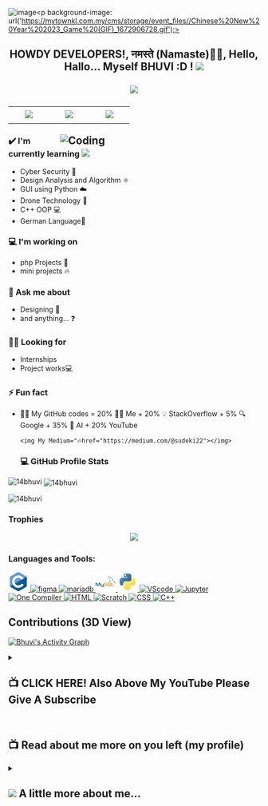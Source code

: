![image](https://github.com/user-attachments/assets/7672717d-c4c4-426d-9eb5-6a93cbe148a4)<p background-image: url('https://mytownkl.com.my/cms/storage/event_files//Chinese%20New%20Year%202023_Game%20(GIF)_1672906728.gif');>
<h2><p align="center">HOWDY DEVELOPERS!, ​नमस्ते (Namaste)🙏🏻, Hello, Hallo... Myself BHUVI :D !
    <img src="https://media1.giphy.com/media/v1.Y2lkPTc5MGI3NjExdjYwemFteHFrNmg1Zno1YWZsNmRrZzNkbG9xaHBzZXJnMTV5enB0OSZlcD12MV9pbnRlcm5hbF9naWZfYnlfaWQmY3Q9Zw/WuZFeCtAKwjkY/giphy.gif" width="50"></p> 
  <p align="center">
  <a href="https://github.com/Hunterdii/readme-typing-svg">
    <img src="https://readme-typing-svg.demolab.com/?lines=Future's%20Professional%20IT%20Engg;3%2B%20Years%20of%20Learning%20Coding;Always%20Learning%20Great%20Things&font=Shantell+Sans&size=21%20Code&center=true&width=440&height=45&color=f1c40f &vCenter=true&pause=1000&size=22" /></a>
      <!--1abc9c,e74c3c,3498db,2ecc71,9b59b6,f39c12
      Certainly! Here are some additional unique and special color codes:
      1. #f1c40f - Goldenrod
      2. #3498db - Cerulean
      3. #e74c3c - Coral
      4. #9b59b6 - Lavender
      5. #34495e - Gunmetal
      6. #e74c3c - Crimson
      7. #1abc9c - Turquoise
      8. #f39c12 - Tangerine
      9. #8e44ad - Orchid
      10. #27ae60 - Emerald
      11. #e67e22 - Burnt Orange
      12. #d35400 - Pumpkin
      13. #27ae60 - Jade
      14. #8e44ad - Amethyst
      15. #16a085 - Teal
      16. #c0392b - Mahogany
      17. #2980b9 - Sapphire
      18. #d35400 - Terracotta
      19. #7f8c8d - Slate Gray
      20. #2c3e50 - Midnight Blue--!>

<table width="120" align="center">
  <tr>
    <td align="center" width="60">
      <a href="https://www.linkedin.com/in/bhuvi-vishwakarma-447a3b217"><img src="https://cdn-icons-png.flaticon.com/512/1409/1409945.png" width="60"></a>
    </td>
    <td align="center" width="60">
      <a href="https://www.youtube.com/channel/UCBvLpT0OnIW2lB1gtAtrrDQ"><img src="https://github.com/Hunterdii/Hunterdii/blob/main/Images/youtube-icon.svg" width="60"></a>
    </td>
    <td align="center" width="60">
      <a href="https://discord.com/users/1125007717703094384"><img src="https://github.com/Hunterdii/Hunterdii/blob/main/Images/discord-tile.svg" width="60"></a>
    </td>
  </tr>
</table>
<img align="right" alt="Coding" width="400"src="https://media1.tenor.com/m/lUFliafCu_MAAAAC/hello.gif">

### ✔️ I'm currently learning <img src="https://media.giphy.com/media/WUlplcMpOCEmTGBtBW/giphy.gif" width="30"> 
- Cyber Security 🔐
- Design Analysis and Algorithm ⚛️
- GUI using Python ☁️
- Drone Technology 🚀
- C++ OOP 💻
- German Language💭

### 💻 I'm working on
- php Projects 🚀
- mini projects 🔥

### 💭 Ask me about
- Designing 🎨
- and anything... ❓

### 🙋‍♂️ Looking for
- Internships 
- Project works💻

### ⚡ Fun fact 
- 🐱‍💻 My GitHub codes = 20%  🙋‍♂️ Me + 20%  💡 StackOverflow + 5%  🔍 Google + 35%  🤖 AI + 20% YouTube


      <img My Medium="🔥href="https://medium.com/@sudeki22"></img> 

  <h3>💻 GitHub Profile Stats</h3>
  <!-- https://github.com/14bhuvi/github-readme-stats -->
<p><img align="left" src="https://github-readme-stats.vercel.app/api/top-langs?username=14bhuvi&show_icons=true&locale=en&layout=compact" alt="14bhuvi" /></p>

<p>&nbsp;<img align="center" src="https://github-readme-stats.vercel.app/api?username=14bhuvi&show_icons=true&locale=en" alt="14bhuvi" /></p>

<p><img align="center" src="https://github-readme-streak-stats.herokuapp.com/?user=14bhuvi&" alt="14bhuvi" /></p>

### Trophies

<p align="center">
  <a href="https://github-profile-trophy.vercel.app/?username=14bhuvi&theme=buddhism"><img src="https://github-profile-trophy.vercel.app/?username=14bhuvi&theme=buddhism"></a>
</p>

<h3 align="left">Languages and Tools:</h3>
<p align="left"><a href="https://www.cprogramming.com/" target="_blank" rel="noreferrer"> <img src="https://raw.githubusercontent.com/devicons/devicon/master/icons/c/c-original.svg" alt="c" width="40" height="40"/> </a> <a href="https://www.figma.com/" target="_blank" rel="noreferrer"> <img src="https://www.vectorlogo.zone/logos/figma/figma-icon.svg" alt="figma" width="40" height="40"/> </a> <a href="https://mariadb.org/" target="_blank" rel="noreferrer"> <img src="https://www.vectorlogo.zone/logos/mariadb/mariadb-icon.svg" alt="mariadb" width="40" height="40"/> </a> <a href="https://www.mysql.com/" target="_blank" rel="noreferrer"> <img src="https://raw.githubusercontent.com/devicons/devicon/master/icons/mysql/mysql-original-wordmark.svg" alt="mysql" width="40" height="40"/> </a> <a href="https://www.python.org" target="_blank" rel="noreferrer"> <img src="https://raw.githubusercontent.com/devicons/devicon/master/icons/python/python-original.svg" alt="python" width="40" height="40"/> </a> <a href="code.visualstudio.com" target="_blank" rel="noreferrer"> <img src="https://upload.wikimedia.org/wikipedia/commons/9/9a/Visual_Studio_Code_1.35_icon.svg" alt="VScode" width="40" height="40"/> </a> <a href="
jupyter.org" target="_blank" rel="noreferrer"> <img src="https://upload.wikimedia.org/wikipedia/commons/3/38/Jupyter_logo.svg" alt="Jupyter" width="40" height="40"/> </a> <a href="onecompiler.com" target="_blank" rel="noreferrer"> <img src="https://play-lh.googleusercontent.com/J2AsAmkERwVdShhU8Bbn2_xN5ou5QVmlo4zyl4JoZd5WM23n3tCUcynJXjwy-06rmW4" alt="One Compiler" width="40" height="40"/> </a><a href="https://onlinenotepad.org/notepad#google_vignette" target="_blank" rel="noreferrer"> <img src="https://logos-download.com/wp-content/uploads/2017/07/HTML5_logo.png" alt="HTML" width="40" height="40"/> </a><a href="https://scratch.mit.edu/" target="_blank" rel="noreferrer"> <img src="https://tse3.mm.bing.net/th?id=OIP.frVHVczPjnUxQASmggqMiAHaHa&pid=Api&P=0&h=220" alt="Scratch" width="40" height="40"/> </a><a href="https://en.wikipedia.org/wiki/CSS" target="_blank" rel="noreferrer"> <img src="https://upload.wikimedia.org/wikipedia/commons/d/d5/CSS3_logo_and_wordmark.svg" alt="CSS" width="40" height="40"/></a><a href="https://isocpp.org/" target="_blank" rel="noreferrer"> <img src="https://upload.wikimedia.org/wikipedia/commons/1/18/ISO_C%2B%2B_Logo.svg" alt="C++" width="40" height="40"/></a></p>


 

## Contributions (3D View)
<detail>
<div align="center">

</div>

<a href="https://github.com/14bhuvi/github-readme-activity-graph"><img alt="Bhuvi's Activity Graph" src="https://github-readme-activity-graph.vercel.app/graph/?username=14bhuvi&theme=github-dark"/></a>


</details>
<details> 
  <summary><h2>📺 CLICK HERE! Also Above My YouTube Please Give A Subscribe</h2><br><h2>📺 Read about me more on you left (my profile)</h2></summary>
   <h1> 😎 <em> I Will Make Sure To Do Entertain With My Content </em> 🤪 </h1>
 
<!--Quotes!--> 
<div align="center">
  
![Quotes](https://quotes-github-readme.vercel.app/api?type=horizontal&theme=radical)

</div> 

  <div>
<!--🃏MEMEPHOTOS / 🌐WEBSITE: https://github.com/trinib/random-memer -->
<p align="center">
<img src="https://memer-dx9lqo667-trinib.vercel.app/" width="330px"/>

</div>

</details>



        
<details> <summary><h2><img src="https://media.giphy.com/media/VgCDAzcKvsR6OM0uWg/giphy.gif" width="50"> 
A little more about me...</h2></summary>
    
```javascriptclass ReadMe:
    def __init__(self):
        self.name = 'Bhuvi Vishwakarma'
        self.education = {'programming':['python projects','CSS'], 'art': ['dancing', 'Art and Design', 'Gaming']}
        self.current_year = 2025
    def doing(self, now):
       if now == self.current_year:
            return f"I am currently 2nd year engg stud, learning {Information and technology} at Banasthali Vidyapeeth"
    pronouns = "She | her"
    code and compiler = ["VScode🚀", "DEV-C++🅒", "Pycharm🐍", "Jupyter☕", "one compiler🐘", "MSdos🎯"]
    askMeAbout = ["programmer🌐", "Foody🍔", "creative fingers", "Drawing✏️","Curious","Learner"]
    technologies = {'languages':["html","C++","CSS","python","turtel","C","Scratch"], 'databases': ["mariadb🍃", "MySql🐬", "excel🛢️"],}
    architecture = ["Serverless Architecture", "Autocadd", "Single page applications","Drone technology"]
    currentProject = "ACE up yourself (Student Scheduler)"
    funFact = "We are humans :)"

me = ReadMe()
```
</details>
</p>


